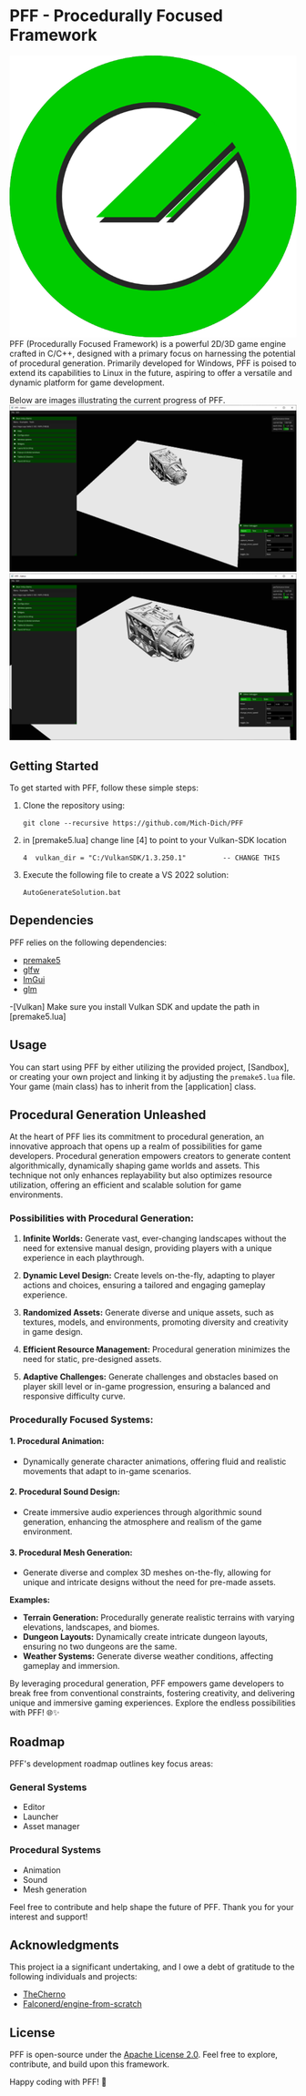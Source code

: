# PFF - Procedurally Focused Framework

![Main Logo](/resources/Logo.png?raw=true "mich")
PFF (Procedurally Focused Framework) is a powerful 2D/3D game engine crafted in C/C++, designed with a primary focus on harnessing the potential of procedural generation. Primarily developed for Windows, PFF is poised to extend its capabilities to Linux in the future, aspiring to offer a versatile and dynamic platform for game development.

Below are images illustrating the current progress of PFF.
![first_image](/resources/PFF_editor_04trG9AAm9.png?raw=true "image of the editor as it is now")
![first_image](/resources/PFF_editor_DGOjQlPdSG.png?raw=true "image of the editor as it is now")

## Getting Started
To get started with PFF, follow these simple steps:

1. Clone the repository using:
   ```
   git clone --recursive https://github.com/Mich-Dich/PFF
   ```

3. in [premake5.lua] change line [4] to point to your Vulkan-SDK location
   ```
   4  vulkan_dir = "C:/VulkanSDK/1.3.250.1"			-- CHANGE THIS
   ```
   
3. Execute the following file to create a VS 2022 solution:
   ```
   AutoGenerateSolution.bat
   ```


## Dependencies
PFF relies on the following dependencies:

- [premake5](https://premake.github.io/)
- [glfw](https://www.glfw.org/)
- [ImGui](https://github.com/ocornut/imgui)
- [glm](https://github.com/icaven/glm)

-[Vulkan]
Make sure you install Vulkan SDK and update the path in [premake5.lua]

## Usage
You can start using PFF by either utilizing the provided project, [Sandbox], or creating your own project and linking it by adjusting the `premake5.lua` file. 
Your game (main class) has to inherit from the [application] class.

## Procedural Generation Unleashed

At the heart of PFF lies its commitment to procedural generation, an innovative approach that opens up a realm of possibilities for game developers. Procedural generation empowers creators to generate content algorithmically, dynamically shaping game worlds and assets. This technique not only enhances replayability but also optimizes resource utilization, offering an efficient and scalable solution for game environments.

### Possibilities with Procedural Generation:

1. **Infinite Worlds:** Generate vast, ever-changing landscapes without the need for extensive manual design, providing players with a unique experience in each playthrough.

2. **Dynamic Level Design:** Create levels on-the-fly, adapting to player actions and choices, ensuring a tailored and engaging gameplay experience.

3. **Randomized Assets:** Generate diverse and unique assets, such as textures, models, and environments, promoting diversity and creativity in game design.

4. **Efficient Resource Management:** Procedural generation minimizes the need for static, pre-designed assets.

5. **Adaptive Challenges:** Generate challenges and obstacles based on player skill level or in-game progression, ensuring a balanced and responsive difficulty curve.

### Procedurally Focused Systems:

#### 1. Procedural Animation:
   - Dynamically generate character animations, offering fluid and realistic movements that adapt to in-game scenarios.

#### 2. Procedural Sound Design:
   - Create immersive audio experiences through algorithmic sound generation, enhancing the atmosphere and realism of the game environment.

#### 3. Procedural Mesh Generation:
   - Generate diverse and complex 3D meshes on-the-fly, allowing for unique and intricate designs without the need for pre-made assets.

**Examples:**
- **Terrain Generation:** Procedurally generate realistic terrains with varying elevations, landscapes, and biomes.
- **Dungeon Layouts:** Dynamically create intricate dungeon layouts, ensuring no two dungeons are the same.
- **Weather Systems:** Generate diverse weather conditions, affecting gameplay and immersion.

By leveraging procedural generation, PFF empowers game developers to break free from conventional constraints, fostering creativity, and delivering unique and immersive gaming experiences. Explore the endless possibilities with PFF! 🌐✨

## Roadmap
PFF's development roadmap outlines key focus areas:

### General Systems
- Editor
- Launcher
- Asset manager

### Procedural Systems
- Animation
- Sound
- Mesh generation

Feel free to contribute and help shape the future of PFF. Thank you for your interest and support!

## Acknowledgments
This project ia a significant undertaking, and I owe a debt of gratitude to the following individuals and projects:

- [TheCherno](https://github.com/TheCherno)
- [Falconerd/engine-from-scratch](https://github.com/Falconerd/engine-from-scratch)

## License

PFF is open-source under the [Apache License 2.0](LICENSE). Feel free to explore, contribute, and build upon this framework.

Happy coding with PFF! 🚀
